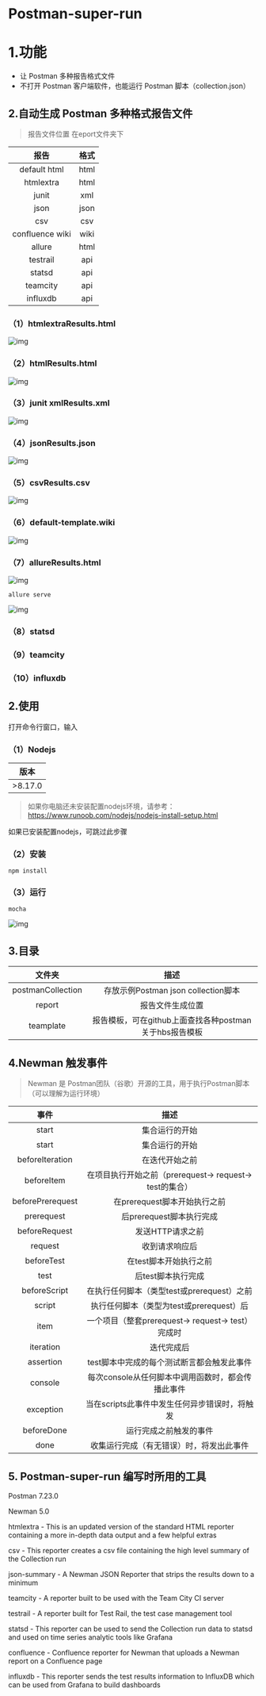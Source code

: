 # Postman-super-run

# 1.功能

* 让 Postman 多种报告格式文件
* 不打开 Postman 客户端软件，也能运行 Postman 脚本（collection.json）

## 2.自动生成 Postman 多种格式报告文件

>报告文件位置 在eport文件夹下

报告 | 格式 | 
:-: | :-: | 
default html | html | 
htmlextra | html | 
junit  | xml | 
json| json | 
csv | csv | 
confluence wiki | wiki | 
allure | html | 
testrail | api | 
statsd | api | 
teamcity | api | 
influxdb   | api | 

### （1）htmlextraResults.html
![img](static/image/htmlextra.jpg)
### （2）htmlResults.html
![img](static/image/newman-html.jpg)
### （3）junit xmlResults.xml
![img](static/image/junit-xml.jpg)
### （4）jsonResults.json
![img](static/image/newman-json.jpg)
### （5）csvResults.csv
![img](static/image/csvResults.jpg)
### （6）default-template.wiki
![img](static/image/wiki.jpg)
### （7）allureResults.html
![img](static/image/alluer-html.jpg)
```
allure serve
```
![img](static/image/alluer-html2.jpg)

### （8）statsd
### （9）teamcity
### （10）influxdb

## 2.使用

打开命令行窗口，输入

### （1）Nodejs

  | 版本 |
 |------------- |
| >8.17.0 |

>如果你电脑还未安装配置nodejs环境，请参考：https://www.runoob.com/nodejs/nodejs-install-setup.html

如果已安装配置nodejs，可跳过此步骤

### （2）安装
```shell
npm install
```

### （3）运行

```shell
mocha 
```
![img](static/image/demo.jpg)




## 3.目录
文件夹 | 描述 | 
:-: | :-: | 
postmanCollection | 存放示例Postman json collection脚本 | 
report | 报告文件生成位置 | 
teamplate | 报告模板，可在github上面查找各种postman关于hbs报告模板| 



## 4.Newman 触发事件

>Newman 是 Postman团队（谷歌）开源的工具，用于执行Postman脚本（可以理解为运行环境）

事件 | 描述 | 
:-: | :-: | 
start | 集合运行的开始 | 
start | 集合运行的开始| 
beforeIteration | 在迭代开始之前| 
beforeItem | 在项目执行开始之前（prerequest-> request-> test的集合）| 
beforePrerequest | 在prerequest脚本开始执行之前| 
prerequest | 后prerequest脚本执行完成| 
beforeRequest | 发送HTTP请求之前| 
request | 收到请求响应后| 
beforeTest | 在test脚本开始执行之前| 
test | 后test脚本执行完成| 
beforeScript	| 在执行任何脚本（类型test或prerequest）之前| 
script | 执行任何脚本（类型为test或prerequest）后| 
item | 一个项目（整套prerequest-> request-> test）完成时| 
iteration | 迭代完成后| 
assertion | test脚本中完成的每个测试断言都会触发此事件| 
console | 每次console从任何脚本中调用函数时，都会传播此事件| 
exception | 当在scripts此事件中发生任何异步错误时，将触发| 
beforeDone | 运行完成之前触发的事件| 
done | 收集运行完成（有无错误）时，将发出此事件| 


## 5. Postman-super-run 编写时所用的工具

Postman 7.23.0

Newman  5.0 

htmlextra - This is an updated version of the standard HTML reporter containing a more in-depth data output and a few helpful extras

csv - This reporter creates a csv file containing the high level summary of the Collection run

json-summary - A Newman JSON Reporter that strips the results down to a minimum

teamcity - A reporter built to be used with the Team City CI server

testrail - A reporter built for Test Rail, the test case management tool

statsd - This reporter can be used to send the Collection run data to statsd and used on time series analytic tools like Grafana

confluence - Confluence reporter for Newman that uploads a Newman report on a Confluence page

influxdb - This reporter sends the test results information to InfluxDB which can be used from Grafana to build dashboards
